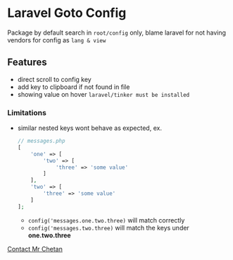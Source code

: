 # Laravel Goto Config

Package by default search in `root/config` only, blame laravel for not having vendors for config as `lang & view`

## Features

- direct scroll to config key
- add key to clipboard if not found in file
- showing value on hover `laravel/tinker must be installed`

### Limitations

- similar nested keys wont behave as expected, ex.

    ```php
    // messages.php
    [
        'one' => [
            'two' => [
                'three' => 'some value'
            ]
        ],
        'two' => [
            'three' => 'some value'
        ]
    ];
    ```

    - `config('messages.one.two.three)` will match correctly
    - `config('messages.two.three)` will match the keys under **one.two.three**


[Contact Mr Chetan](https://mrchetan.com/)
